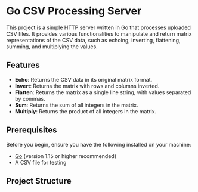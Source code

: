 # Go CSV Processing Server

This project is a simple HTTP server written in Go that processes uploaded CSV files. It provides various functionalities to manipulate and return matrix representations of the CSV data, such as echoing, inverting, flattening, summing, and multiplying the values.

## Features

- **Echo**: Returns the CSV data in its original matrix format.
- **Invert**: Returns the matrix with rows and columns inverted.
- **Flatten**: Returns the matrix as a single line string, with values separated by commas.
- **Sum**: Returns the sum of all integers in the matrix.
- **Multiply**: Returns the product of all integers in the matrix.

## Prerequisites

Before you begin, ensure you have the following installed on your machine:

- [Go](https://golang.org/dl/) (version 1.15 or higher recommended)
- A CSV file for testing

## Project Structure

